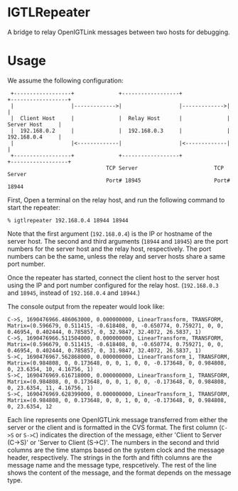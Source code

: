 # IGTLRepeater
A bridge to relay OpenIGTLink messages between two hosts for debugging.

# Usage
We assume the following configuration:

~~~~
 +------------------+              +------------------+              +------------------+
 |                  |------------->|                  |------------->|                  |
 |  Client Host     |              |  Relay Host      |              |  Server Host     |
 |  192.168.0.2     |              |  192.168.0.3     |              |  192.168.0.4     |
 |                  |<-------------|                  |<-------------|                  |
 +------------------+              +------------------+              +------------------+
                               TCP Server                        TCP Server 
                               Port# 18945                       Port# 18944
~~~~
 
First, Open a terminal on the relay host, and run the following command to start the repeater:

~~~~
% igtlrepeater 192.168.0.4 18944 18944
~~~~

Note that the first argument (`192.168.0.4`) is the IP or hostname of the server host. The second and third arguments (`18944` and `18945`) are the port numbers for the server host and the relay host, respectively. The port numbers can be the same, unless the relay and server hosts share a same port number.

Once the repeater has started, connect the client host to the server host using the IP and port number configured for the relay host. (`192.168.0.3` and `18945`, instead of `192.168.0.4` and `18944`.)


The console output from the repeater would look like:
~~~~
C->S, 1690476966.486063000, 0.000000000, LinearTransform, TRANSFORM, Matrix=(0.596679, 0.511415, -0.618408, 0, -0.650774, 0.759271, 0, 0, 0.46954, 0.402444, 0.785857, 0, 32.9847, 32.4072, 26.5837, 1)
C->S, 1690476966.511504000, 0.000000000, LinearTransform, TRANSFORM, Matrix=(0.596679, 0.511415, -0.618408, 0, -0.650774, 0.759271, 0, 0, 0.46954, 0.402444, 0.785857, 0, 31.9847, 32.4072, 26.5837, 1)
S->C, 1690476967.562868000, 0.000000000, LinearTransform_1, TRANSFORM, Matrix=(0.984808, 0, 0.173648, 0, 0, 1, 0, 0, -0.173648, 0, 0.984808, 0, 23.6354, 10, 4.16756, 1)
S->C, 1690476969.616718000, 0.000000000, LinearTransform_1, TRANSFORM, Matrix=(0.984808, 0, 0.173648, 0, 0, 1, 0, 0, -0.173648, 0, 0.984808, 0, 23.6354, 11, 4.16756, 1)
S->C, 1690476969.628399000, 0.000000000, LinearTransform_1, TRANSFORM, Matrix=(0.984808, 0, 0.173648, 0, 0, 1, 0, 0, -0.173648, 0, 0.984808, 0, 23.6354, 12
~~~~

Each line represents one OpenIGTLink message transferred from either the server or the client and is formatted in the CVS format. The first column (`C->S` or `S->C`) indicates the direction of the message, either 'Client to Server (C->S)' or 'Server to Client (S->C)'. The numbers in the second and thrid columns are the time stamps based on the system clock and the message header, respectively. The strings in the forth and fifth columns are the message name and the message type, respcetively. The rest of the line shows the content of the message, and the format depends on the message type.





